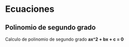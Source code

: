 # Ecuaciones

## Polinomio de segundo grado

Calculo de polinomio de segundo grado __ax^2 + bx + c = 0__